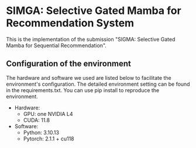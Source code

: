 # SIMGA: Selective Gated Mamba for Recommendation System
This is the implementation of the submission "SIGMA: Selective Gated Mamba for Sequential Recommendation".
## Configuration of the environment
The hardware and software we used are listed below to facilitate the environment's configuration. The detailed environment setting can be found in the requirements.txt. You can use pip install to reproduce the environment.
- Hardware:
  - GPU: one NVIDIA L4
  - CUDA: 11.8
- Software:
  - Python: 3.10.13
  - Pytorch: 2.1.1 + cu118
 


